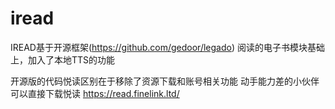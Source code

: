 # iread
 IREAD基于开源框架(https://github.com/gedoor/legado)
 阅读的电子书模块基础上，加入了本地TTS的功能

 开源版的代码悦读区别在于移除了资源下载和账号相关功能
 动手能力差的小伙伴可以直接下载悦读
 https://read.finelink.ltd/
 
